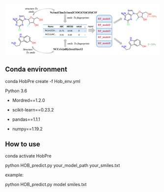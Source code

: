 <img src="image.png" width="633" >


## Conda environment

conda HobPre create -f Hob_env.yml

Python 3.6

   - Mordred==1.2.0

   - scikit-learn==0.23.2

   - pandas==1.1.1

   - numpy==1.19.2

## How to use 

conda activate HobPre

python HOB_predict.py your_model_path your_smiles.txt

example:

python HOB_predict.py model smiles.txt
